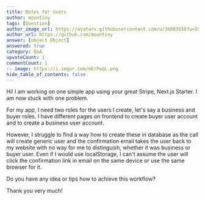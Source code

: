 ```yaml
---
title: Roles for Users
author: mountiny
tags: [Question]
author_image_url: https://avatars.githubusercontent.com/u/36083550?u=55ec896530ada25dac87c548d4f04a3b60f79bf2&v=4
author_url: https://github.com/mountiny
answer: [object Object]
answered: true
category: Q&A
upvoteCount: 1
commentCount: 1
-- image: https://i.imgur.com/mErPwqL.png
hide_table_of_contents: false
---
```


Hi! I am working on one simple app using your great Stripe, Next.js Starter. I am now stuck with one problem. 

For my app, I need two roles for the users I create, let's say a business and buyer roles. I have different pages on frontend to create buyer user account and to create a business user account. 

However, I struggle to find a way how to create these in database as the call will create generic user and the confirmation email takes the user back to my website with no way for me to distinguish, whether it was business or buyer user. Even if I would use localStorage, I can't assume the user will click the confirmation link in email on the same device or use the same browser for it.

Do  you have any idea or tips how to achieve this workflow? 

Thank you very much!
